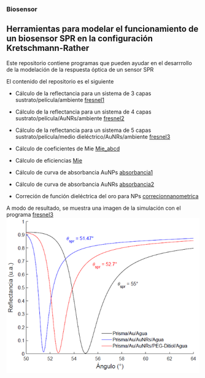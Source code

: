 ### Biosensor
## Herramientas para modelar el funcionamiento de un biosensor SPR en la configuración Kretschmann-Rather


Este repositorio contiene programas que pueden ayudar en el desarrrollo de la modelación de la respuesta óptica de un sensor SPR 

El contenido del repositorio es el siguiente

- Cálculo de la reflectancia para un sistema de 3 capas sustrato/película/ambiente [fresnel1](fresnel1.m) 

- Cálculo de la reflectancia para un sistema de 4 capas sustrato/película/AuNRs/ambiente [fresnel2](fresnel2.m) 

- Cálculo de la reflectancia para un sistema de 5 capas sustrato/película/medio dieléctrico/AuNRs/ambiente [fresnel3](fresnel3.m) 

- Cálculo de coeficientes de Mie [Mie_abcd](Mie_abcd.m) 

- Cálculo de eficiencias [Mie](Mie.m) 

- Cálculo de curva de absorbancia AuNPs [absorbancia1](absorbancia1.m) 


- Cálculo de curva de absorbancia AuNRs [absorbancia2](absorbancia2.m) 


- Correción de función dieléctrica del oro para NPs [correcionnanometrica](correcionnanometrica.m) 




A modo de resultado, se muestra una imagen de la simulación con el programa  [fresnel3](fresnel3.m) ![sensor cinco capas](cincocbiaxial.png)


